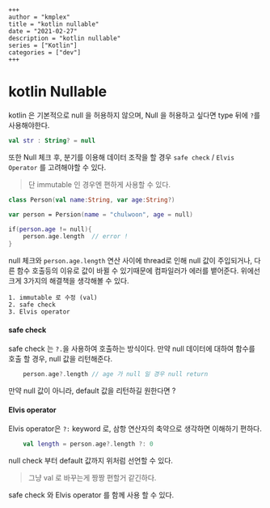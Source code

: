 ```
+++ 
author = "kmplex" 
title = "kotlin nullable" 
date = "2021-02-27" 
description = "kotlin nullable"  
series = ["Kotlin"] 
categories = ["dev"] 
+++
```

# kotlin Nullable 

kotlin 은 기본적으로 null 을 허용하지 않으며, Null 을 허용하고 싶다면 type 뒤에 `?`를 사용해야한다.

```kotlin
val str : String? = null
```

또한 Null 체크 후, 분기를 이용해 데이터 조작을 할 경우 `safe check` / `Elvis Operator` 를 고려해야할 수 있다.

> 단 immutable 인 경우엔 편하게 사용할 수 있다.

```kotlin
class Person(val name:String, var age:String?) 

var person = Persion(name = "chulwoon", age = null)  

if(person.age != null){
    person.age.length  // error ! 
}
```

null 체크와 `person.age.length` 연산 사이에 thread로 인해 null 값이 주입되거나, 다른 함수 호출등의 이유로 값이 바뀔 수 있기때문에 컴파일러가 에러를 뱉어준다. 위에선 크게 3가지의 해결책을 생각해볼 수 있다.

```text
1. immutable 로 수정 (val) 
2. safe check 
3. Elvis operator
```

####  safe check  

safe check 는 `?.`을 사용하여 호출하는 방식이다. 만약 null 데이터에 대하여 함수를 호출 할 경우, null 값을 리턴해준다.

```kotlin
    person.age?.length // age 가 null 일 경우 null return 
```  

만약 null 값이 아니라, default 값을 리턴하길 원한다면 ? 

#### Elvis operator 

Elvis operator은 `?:` keyword 로, 삼항 연산자의 축약으로 생각하면 이해하기 편하다. 

```kotlin
    val length = person.age?.length ?: 0
```  

null check 부터 default 값까지 위처럼 선언할 수 있다.

> 그냥 val 로 바꾸는게 짱짱 편할거 같긴하다.


safe check 와 Elvis operator 를 함께 사용 할 수 있다.